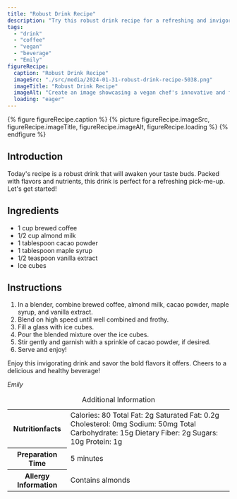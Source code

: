 ```yaml
---
title: "Robust Drink Recipe"
description: "Try this robust drink recipe for a refreshing and invigorating beverage. Made with brewed coffee, almond milk, cacao powder, and a touch of sweetness, this vegan drink is perfect for any time of the day."
tags:
  - "drink"
  - "coffee"
  - "vegan"
  - "beverage"
  - "Emily"
figureRecipe: 
  caption: "Robust Drink Recipe"
  imageSrc: "./src/media/2024-01-31-robust-drink-recipe-5038.png"
  imageTitle: "Robust Drink Recipe"
  imageAlt: "Create an image showcasing a vegan chef's innovative and flavorful plant-based drink recipe. The scene is set on a clean and simplistic table that highlights a clear glass filled with a blended beverage made from brewed coffee, almond milk, cacao powder, maple syrup, and a hint of vanilla extract. Iced cubes are present in the drink, and there's a garnish of cacao powder on top for added indulgence. The image spotlights the vibrant and rich colors of the beverage and uses soft light for a warm, inviting ambiance. No text or human figures are to be found–only the drink and its captivating presentation."
  loading: "eager"
---
```


{% figure figureRecipe.caption %}
{% picture figureRecipe.imageSrc, figureRecipe.imageTitle, figureRecipe.imageAlt, figureRecipe.loading %}
{% endfigure %}

## Introduction

Today's recipe is a robust drink that will awaken your taste buds. Packed with flavors and nutrients, this drink is perfect for a refreshing pick-me-up. Let's get started!

## Ingredients

- 1 cup brewed coffee
- 1/2 cup almond milk
- 1 tablespoon cacao powder
- 1 tablespoon maple syrup
- 1/2 teaspoon vanilla extract
- Ice cubes

## Instructions

1. In a blender, combine brewed coffee, almond milk, cacao powder, maple syrup, and vanilla extract.
2. Blend on high speed until well combined and frothy.
3. Fill a glass with ice cubes.
4. Pour the blended mixture over the ice cubes.
5. Stir gently and garnish with a sprinkle of cacao powder, if desired.
6. Serve and enjoy!

Enjoy this invigorating drink and savor the bold flavors it offers. Cheers to a delicious and healthy beverage!

*Emily*

<table><caption class="sr-only">Additional Information</caption><tr><th>Nutritionfacts</th><td>Calories: 80
Total Fat: 2g
Saturated Fat: 0.2g
Cholesterol: 0mg
Sodium: 50mg
Total Carbohydrate: 15g
Dietary Fiber: 2g
Sugars: 10g
Protein: 1g&nbsp;</td></tr><tr><th>Preparation Time</th><td>5 minutes&nbsp;</td></tr><tr><th>Allergy Information</th><td>Contains almonds&nbsp;</td></tr></table>

